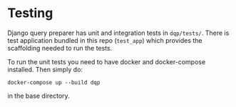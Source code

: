 # Testing

Django query preparer has unit and integration tests in `dqp/tests/`.  There is test application bundled in this repo (`test_app`) which provides the scaffolding needed to run the tests.

To run the unit tests you need to have docker and docker-compose installed. Then simply do:

```
docker-compose up --build dqp
```

in the base directory.
